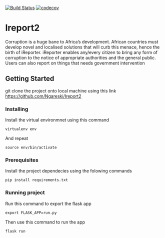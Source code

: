
[![Build Status](https://travis-ci.org/Ngareski/Ireport2.svg?branch=develop)](https://travis-ci.org/Ngareski/Ireport2) [![codecov](https://codecov.io/gh/Ngareski/Ireport2/branch/develop/graph/badge.svg)](https://codecov.io/gh/Ngareski/Ireport2)
# Ireport2
Corruption is a huge bane to Africa’s development. African countries must develop novel and
localised solutions that will curb this menace, hence the birth of iReporter. iReporter enables
any/every citizen to bring any form of corruption to the notice of appropriate authorities and the
general public. Users can also report on things that needs government intervention

## Getting Started
git clone the project onto local machine using this link
https://github.com/Ngareski/Ireport2



### Installing

Install the virtual environmnet using this command
```
virtualenv env
```

And repeat

```
source env/bin/activate
```
### Prerequisites
Install the project dependecies using the folowing commands

```
pip install requirements.txt
```

### Running project
Run this command to export the flask app
```
export FLASK_APP=run.py
```
Then use this command to run the app
```
flask run
```





